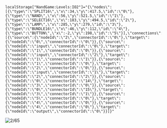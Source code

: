     localStorage["NandGame:Levels:IO2"]="{\"nodes\":[{\"type\":\"SPLIT16\",\"x\":34,\"y\":417.5,\"id\":\"0\"},{\"type\":\"NAND\",\"x\":56,\"y\":521.5,\"id\":\"1\"},{\"type\":\"SELECT16\",\"x\":183,\"y\":494.5,\"id\":\"2\"},{\"type\":\"LAMP\",\"x\":285,\"y\":279,\"id\":\"3\"},{\"type\":\"BUNDLE16\",\"x\":46,\"y\":112,\"id\":\"4\"},{\"type\":\"BUTTON\",\"x\":-2,\"y\":198,\"id\":\"5\"}],\"connections\":[{\"source\":{\"nodeId\":\"2\",\"connectorId\":\"0\"},\"target\":{\"nodeId\":\"0\",\"connectorId\":\"0\"}},{\"source\":{\"nodeId\":\"input\",\"connectorId\":\"0\"},\"target\":{\"nodeId\":\"1\",\"connectorId\":\"0\"}},{\"source\":{\"nodeId\":\"input\",\"connectorId\":\"2\"},\"target\":{\"nodeId\":\"1\",\"connectorId\":\"1\"}},{\"source\":{\"nodeId\":\"1\",\"connectorId\":\"0\"},\"target\":{\"nodeId\":\"2\",\"connectorId\":\"0\"}},{\"source\":{\"nodeId\":\"input\",\"connectorId\":\"1\"},\"target\":{\"nodeId\":\"2\",\"connectorId\":\"2\"}},{\"source\":{\"nodeId\":\"0\",\"connectorId\":\"14\"},\"target\":{\"nodeId\":\"3\",\"connectorId\":\"0\"}},{\"source\":{\"nodeId\":\"0\",\"connectorId\":\"15\"},\"target\":{\"nodeId\":\"3\",\"connectorId\":\"1\"}},{\"source\":{\"nodeId\":\"5\",\"connectorId\":\"0\"},\"target\":{\"nodeId\":\"4\",\"connectorId\":\"0\"}},{\"source\":{\"nodeId\":\"4\",\"connectorId\":\"0\"},\"target\":{\"nodeId\":\"output\",\"connectorId\":\"0\"}}]}"

![2/65](CPU2_COMP.png)